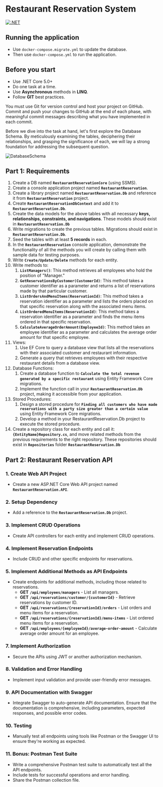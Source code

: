 # Restaurant Reservation System

[![.NET](https://github.com/DotNetBackendTraining/restaurant-reservation-system/actions/workflows/build-and-test.yml/badge.svg)](https://github.com/DotNetBackendTraining/restaurant-reservation-system/actions/workflows/build-and-test.yml)

## Running the application

- Use `docker-compose.migrate.yml` to update the database.
- Then use `docker-compose.yml` to run the application.

## Before you start

- Use .NET Core 5.0+
- Do one task at a time.
- Use **Asynchronous** methods in **LINQ**.
- Follow **GIT** best practices.

You must use Git for version control and host your project on GitHub. Commit and push your changes to GitHub at the end
of each phase, with meaningful commit messages describing what you have implemented in each commit.

Before we dive into the task at hand, let's first explore the Database Schema. By meticulously examining the tables,
deciphering their relationships, and grasping the significance of each, we will lay a strong foundation for addressing
the subsequent question.

![DatabaseSchema](assets/InitialDatabaseSchema.png)

## **Part 1:** Requirements

1. Create a DB named **`RestaurantReservationCore`** (using SSMS).
2. Create a console application project named **`RestaurantReservation`**.
3. Create a library project named **`RestaurantReservation.Db`** and reference it from **`RestaurantReservation`**
   project.
4. Create **`RestaurantReservationDbContext`** and add it to **`RestaurantReservation.Db`**.
5. Create the data models for the above tables with all necessary **keys, relationships, constraints, and navigations**.
   These models should exist in **`RestaurantReservation.Db`**
6. Write migrations to create the previous tables. Migrations should exist in **`RestaurantReservation.Db`**.
7. Seed the tables with at least **5 records** in each.
8. In the **`RestaurantReservation`** console application, demonstrate the functionality of all the methods you will
   create by calling them with sample data for testing purposes.
9. Write **`Create/Update/Delete`** methods for each entity.
10. Write methods to:
    1. **`ListManagers()`**: This method retrieves all employees who hold the position of "Manager."
    2. **`GetReservationsByCustomer(CustomerId)`**: This method takes a customer identifier as a parameter and returns a
       list of reservations made by that particular customer.
    3. **`ListOrdersAndMenuItems(ReservationId)`**: This method takes a reservation identifier as a parameter and lists
       the orders placed on that specific reservation along with the associated menu items.
    4. **`ListOrderedMenuItems(ReservationId)`**: This method takes a reservation identifier as a parameter and finds
       the menu items ordered in that specific reservation.
    5. **`CalculateAverageOrderAmount(EmployeeId)`**: This method takes an employee identifier as a parameter and
       calculates the average order amount for that specific employee.
11. Views:
    1. Use EF Core to query a database view that lists all the reservations with their associated customer and
       restaurant information.
    2. Generate a query that retrieves employees with their respective restaurant details from a database view.
12. Database Functions:
    1. Create a database function to **`Calculate the total revenue generated by a specific restaurant`** using Entity
       Framework Core migrations.
    2. Implement the function call in your **`RestaurantReservation.Db`** project, making it accessible from your
       application.
13. Stored Procedures:
    1. Design a stored procedure for
       **`Finding all customers who have made reservations with a party size greater than a certain value`** using
       Entity
       Framework Core migrations.
    2. Develop a method in your RestaurantReservation.Db project to execute the stored procedure.
14. Create a repository class for each entity and call it: **`{EntityName}Repository.cs`**, and move related methods
    from the previous requirements to the right repository. These repositories should exist in **`Repositories`**
    folder **`RestaurantReservation.Db`**

## **Part 2:** Restaurant Reservation API

### 1. Create Web API Project

- Create a new ASP.NET Core Web API project named **`RestaurantReservation.API`**.

### 2. Setup Dependency

- Add a reference to the **`RestaurantReservation.Db`** project.

### 3. Implement CRUD Operations

- Create API controllers for each entity and implement CRUD operations.

### 4. Implement Reservation Endpoints

- Include CRUD and other specific endpoints for reservations.

### 5. Implement Additional Methods as API Endpoints

- Create endpoints for additional methods, including those related to reservations.
    - **GET** **`/api/employees/managers`** - List all managers.
    - **GET** **`/api/reservations/customer/{customerId}`** - Retrieve reservations by customer ID.
    - **GET** **`/api/reservations/{reservationId}/orders`** - List orders and menu items for a reservation.
    - **GET** **`/api/reservations/{reservationId}/menu-items`** - List ordered menu items for a reservation.
    - **GET** **`/api/employees/{employeeId}/average-order-amount`** - Calculate average order amount for an employee.

### 7. Implement Authorization

- Secure the APIs using JWT or another authorization mechanism.

### 8. Validation and Error Handling

- Implement input validation and provide user-friendly error messages.

### 9. API Documentation with Swagger

- Integrate Swagger to auto-generate API documentation. Ensure that the documentation is comprehensive, including
  parameters, expected responses, and possible error codes.

### 10. Testing

- Manually test all endpoints using tools like Postman or the Swagger UI to ensure they're working as expected.

### 11. Bonus: Postman Test Suite

- Write a comprehensive Postman test suite to automatically test all the API endpoints.
- Include tests for successful operations and error handling.
- Share the Postman collection file.
